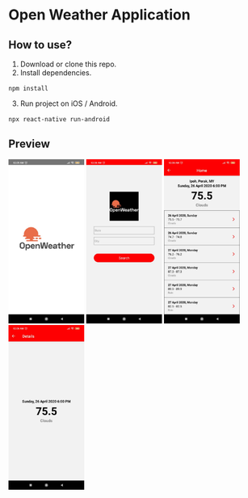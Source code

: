 # Open Weather Application

## How to use?
1. Download or clone this repo.
2. Install dependencies.
```
npm install
```
3. Run project on iOS / Android.
```
npx react-native run-android
```
## Preview
<img src="https://github.com/syafiqshuib/OpenWeather/blob/master/src/screenshot/1.jpeg" width="150">  <img src="https://github.com/syafiqshuib/OpenWeather/blob/master/src/screenshot/2.jpeg" width="150">
<img src="https://github.com/syafiqshuib/OpenWeather/blob/master/src/screenshot/3.jpeg" width="150">  <img src="https://github.com/syafiqshuib/OpenWeather/blob/master/src/screenshot/4.jpeg" width="150">


